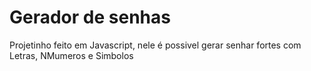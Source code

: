 # Gerador de senhas

Projetinho feito em Javascript, nele é possivel gerar senhar fortes com Letras, NMumeros e Simbolos

